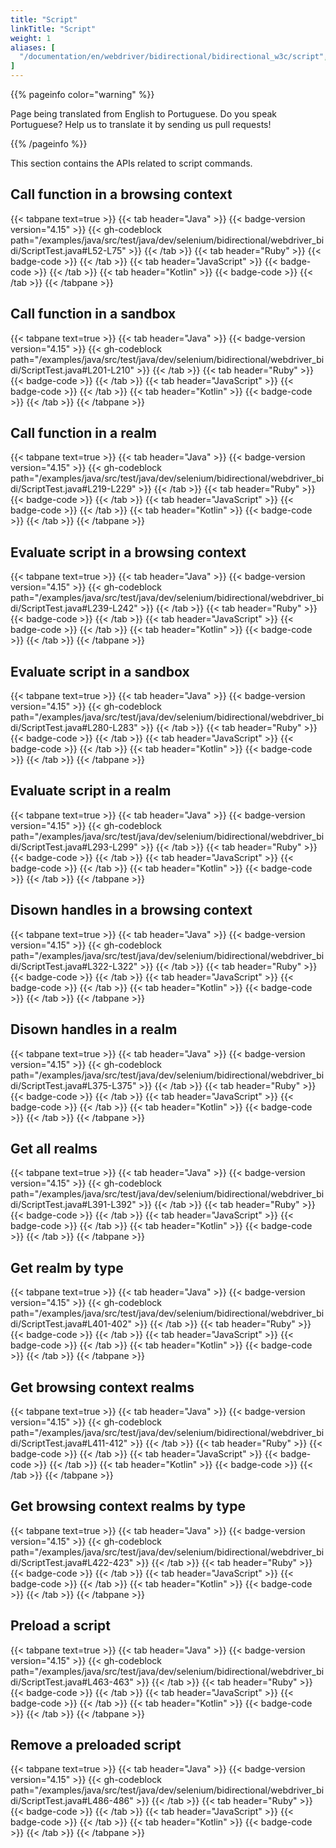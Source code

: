 ```yaml
---
title: "Script"
linkTitle: "Script"
weight: 1
aliases: [
  "/documentation/en/webdriver/bidirectional/bidirectional_w3c/script",
]
---
```


{{% pageinfo color="warning" %}}
<p class="lead">
   <i class="fas fa-language d-4"></i>
   Page being translated from
   English to Portuguese. Do you speak Portuguese? Help us to translate
   it by sending us pull requests!
</p>
{{% /pageinfo %}}

This section contains the APIs related to script commands. 

## Call function in a browsing context

{{< tabpane text=true >}}
{{< tab header="Java" >}}
{{< badge-version version="4.15" >}}
{{< gh-codeblock path="/examples/java/src/test/java/dev/selenium/bidirectional/webdriver_bidi/ScriptTest.java#L52-L75" >}}
{{< /tab >}}
{{< tab header="Ruby" >}}
{{< badge-code >}}
{{< /tab >}}
{{< tab header="JavaScript" >}}
{{< badge-code >}}
{{< /tab >}}
{{< tab header="Kotlin" >}}
{{< badge-code >}}
{{< /tab >}}
{{< /tabpane >}}

## Call function in a sandbox

{{< tabpane text=true >}}
{{< tab header="Java" >}}
{{< badge-version version="4.15" >}}
{{< gh-codeblock path="/examples/java/src/test/java/dev/selenium/bidirectional/webdriver_bidi/ScriptTest.java#L201-L210" >}}
{{< /tab >}}
{{< tab header="Ruby" >}}
{{< badge-code >}}
{{< /tab >}}
{{< tab header="JavaScript" >}}
{{< badge-code >}}
{{< /tab >}}
{{< tab header="Kotlin" >}}
{{< badge-code >}}
{{< /tab >}}
{{< /tabpane >}}

## Call function in a realm

{{< tabpane text=true >}}
{{< tab header="Java" >}}
{{< badge-version version="4.15" >}}
{{< gh-codeblock path="/examples/java/src/test/java/dev/selenium/bidirectional/webdriver_bidi/ScriptTest.java#L219-L229" >}}
{{< /tab >}}
{{< tab header="Ruby" >}}
{{< badge-code >}}
{{< /tab >}}
{{< tab header="JavaScript" >}}
{{< badge-code >}}
{{< /tab >}}
{{< tab header="Kotlin" >}}
{{< badge-code >}}
{{< /tab >}}
{{< /tabpane >}}

## Evaluate script in a browsing context

{{< tabpane text=true >}}
{{< tab header="Java" >}}
{{< badge-version version="4.15" >}}
{{< gh-codeblock path="/examples/java/src/test/java/dev/selenium/bidirectional/webdriver_bidi/ScriptTest.java#L239-L242" >}}
{{< /tab >}}
{{< tab header="Ruby" >}}
{{< badge-code >}}
{{< /tab >}}
{{< tab header="JavaScript" >}}
{{< badge-code >}}
{{< /tab >}}
{{< tab header="Kotlin" >}}
{{< badge-code >}}
{{< /tab >}}
{{< /tabpane >}}

## Evaluate script in a sandbox

{{< tabpane text=true >}}
{{< tab header="Java" >}}
{{< badge-version version="4.15" >}}
{{< gh-codeblock path="/examples/java/src/test/java/dev/selenium/bidirectional/webdriver_bidi/ScriptTest.java#L280-L283" >}}
{{< /tab >}}
{{< tab header="Ruby" >}}
{{< badge-code >}}
{{< /tab >}}
{{< tab header="JavaScript" >}}
{{< badge-code >}}
{{< /tab >}}
{{< tab header="Kotlin" >}}
{{< badge-code >}}
{{< /tab >}}
{{< /tabpane >}}

## Evaluate script in a realm

{{< tabpane text=true >}}
{{< tab header="Java" >}}
{{< badge-version version="4.15" >}}
{{< gh-codeblock path="/examples/java/src/test/java/dev/selenium/bidirectional/webdriver_bidi/ScriptTest.java#L293-L299" >}}
{{< /tab >}}
{{< tab header="Ruby" >}}
{{< badge-code >}}
{{< /tab >}}
{{< tab header="JavaScript" >}}
{{< badge-code >}}
{{< /tab >}}
{{< tab header="Kotlin" >}}
{{< badge-code >}}
{{< /tab >}}
{{< /tabpane >}}

## Disown handles in a browsing context

{{< tabpane text=true >}}
{{< tab header="Java" >}}
{{< badge-version version="4.15" >}}
{{< gh-codeblock path="/examples/java/src/test/java/dev/selenium/bidirectional/webdriver_bidi/ScriptTest.java#L322-L322" >}}
{{< /tab >}}
{{< tab header="Ruby" >}}
{{< badge-code >}}
{{< /tab >}}
{{< tab header="JavaScript" >}}
{{< badge-code >}}
{{< /tab >}}
{{< tab header="Kotlin" >}}
{{< badge-code >}}
{{< /tab >}}
{{< /tabpane >}}

## Disown handles in a realm

{{< tabpane text=true >}}
{{< tab header="Java" >}}
{{< badge-version version="4.15" >}}
{{< gh-codeblock path="/examples/java/src/test/java/dev/selenium/bidirectional/webdriver_bidi/ScriptTest.java#L375-L375" >}}
{{< /tab >}}
{{< tab header="Ruby" >}}
{{< badge-code >}}
{{< /tab >}}
{{< tab header="JavaScript" >}}
{{< badge-code >}}
{{< /tab >}}
{{< tab header="Kotlin" >}}
{{< badge-code >}}
{{< /tab >}}
{{< /tabpane >}}

## Get all realms

{{< tabpane text=true >}}
{{< tab header="Java" >}}
{{< badge-version version="4.15" >}}
{{< gh-codeblock path="/examples/java/src/test/java/dev/selenium/bidirectional/webdriver_bidi/ScriptTest.java#L391-L392" >}}
{{< /tab >}}
{{< tab header="Ruby" >}}
{{< badge-code >}}
{{< /tab >}}
{{< tab header="JavaScript" >}}
{{< badge-code >}}
{{< /tab >}}
{{< tab header="Kotlin" >}}
{{< badge-code >}}
{{< /tab >}}
{{< /tabpane >}}

## Get realm by type

{{< tabpane text=true >}}
{{< tab header="Java" >}}
{{< badge-version version="4.15" >}}
{{< gh-codeblock path="/examples/java/src/test/java/dev/selenium/bidirectional/webdriver_bidi/ScriptTest.java#L401-402" >}}
{{< /tab >}}
{{< tab header="Ruby" >}}
{{< badge-code >}}
{{< /tab >}}
{{< tab header="JavaScript" >}}
{{< badge-code >}}
{{< /tab >}}
{{< tab header="Kotlin" >}}
{{< badge-code >}}
{{< /tab >}}
{{< /tabpane >}}

## Get browsing context realms

{{< tabpane text=true >}}
{{< tab header="Java" >}}
{{< badge-version version="4.15" >}}
{{< gh-codeblock path="/examples/java/src/test/java/dev/selenium/bidirectional/webdriver_bidi/ScriptTest.java#L411-412" >}}
{{< /tab >}}
{{< tab header="Ruby" >}}
{{< badge-code >}}
{{< /tab >}}
{{< tab header="JavaScript" >}}
{{< badge-code >}}
{{< /tab >}}
{{< tab header="Kotlin" >}}
{{< badge-code >}}
{{< /tab >}}
{{< /tabpane >}}

## Get browsing context realms by type

{{< tabpane text=true >}}
{{< tab header="Java" >}}
{{< badge-version version="4.15" >}}
{{< gh-codeblock path="/examples/java/src/test/java/dev/selenium/bidirectional/webdriver_bidi/ScriptTest.java#L422-423" >}}
{{< /tab >}}
{{< tab header="Ruby" >}}
{{< badge-code >}}
{{< /tab >}}
{{< tab header="JavaScript" >}}
{{< badge-code >}}
{{< /tab >}}
{{< tab header="Kotlin" >}}
{{< badge-code >}}
{{< /tab >}}
{{< /tabpane >}}

## Preload a script 

{{< tabpane text=true >}}
{{< tab header="Java" >}}
{{< badge-version version="4.15" >}}
{{< gh-codeblock path="/examples/java/src/test/java/dev/selenium/bidirectional/webdriver_bidi/ScriptTest.java#L463-463" >}}
{{< /tab >}}
{{< tab header="Ruby" >}}
{{< badge-code >}}
{{< /tab >}}
{{< tab header="JavaScript" >}}
{{< badge-code >}}
{{< /tab >}}
{{< tab header="Kotlin" >}}
{{< badge-code >}}
{{< /tab >}}
{{< /tabpane >}}

## Remove a preloaded script 

{{< tabpane text=true >}}
{{< tab header="Java" >}}
{{< badge-version version="4.15" >}}
{{< gh-codeblock path="/examples/java/src/test/java/dev/selenium/bidirectional/webdriver_bidi/ScriptTest.java#L486-486" >}}
{{< /tab >}}
{{< tab header="Ruby" >}}
{{< badge-code >}}
{{< /tab >}}
{{< tab header="JavaScript" >}}
{{< badge-code >}}
{{< /tab >}}
{{< tab header="Kotlin" >}}
{{< badge-code >}}
{{< /tab >}}
{{< /tabpane >}}



